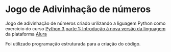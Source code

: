 # Jogo de Adivinhação de números

Jogo de adivinhação de números criado urilizando a liguagem Python como exercício do curso [Python 3 parte 1: Introdução à nova versão da linguagem](https://cursos.alura.com.br/course/python-3-introducao-a-nova-versao-da-linguagem?preRequirementFrom=python-3-avancando-na-linguagem) da plataforma [Alura](https://www.alura.com.br/) 

Foi utilizado programação estruturada para a criação do código.
